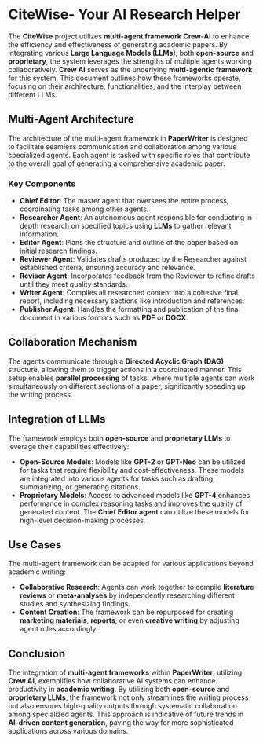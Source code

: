 # CiteWise- Your AI Research Helper

The **CiteWise** project utilizes **multi-agent framework** **Crew-AI** to enhance the efficiency and effectiveness of generating academic papers. By integrating various **Large Language Models (LLMs)**, both **open-source** and **proprietary**, the system leverages the strengths of multiple agents working collaboratively. **Crew AI** serves as the underlying **multi-agentic framework** for this system. This document outlines how these frameworks operate, focusing on their architecture, functionalities, and the interplay between different LLMs. 

## Multi-Agent Architecture

The architecture of the multi-agent framework in **PaperWriter** is designed to facilitate seamless communication and collaboration among various specialized agents. Each agent is tasked with specific roles that contribute to the overall goal of generating a comprehensive academic paper.

### Key Components

- **Chief Editor**: The master agent that oversees the entire process, coordinating tasks among other agents.
- **Researcher Agent**: An autonomous agent responsible for conducting in-depth research on specified topics using **LLMs** to gather relevant information.
- **Editor Agent**: Plans the structure and outline of the paper based on initial research findings.
- **Reviewer Agent**: Validates drafts produced by the Researcher against established criteria, ensuring accuracy and relevance.
- **Revisor Agent**: Incorporates feedback from the Reviewer to refine drafts until they meet quality standards.
- **Writer Agent**: Compiles all researched content into a cohesive final report, including necessary sections like introduction and references.
- **Publisher Agent**: Handles the formatting and publication of the final document in various formats such as **PDF** or **DOCX**.

## Collaboration Mechanism

The agents communicate through a **Directed Acyclic Graph (DAG)** structure, allowing them to trigger actions in a coordinated manner. This setup enables **parallel processing** of tasks, where multiple agents can work simultaneously on different sections of a paper, significantly speeding up the writing process.

## Integration of LLMs

The framework employs both **open-source** and **proprietary LLMs** to leverage their capabilities effectively:

- **Open-Source Models**: Models like **GPT-2** or **GPT-Neo** can be utilized for tasks that require flexibility and cost-effectiveness. These models are integrated into various agents for tasks such as drafting, summarizing, or generating citations.
- **Proprietary Models**: Access to advanced models like **GPT-4** enhances performance in complex reasoning tasks and improves the quality of generated content. The **Chief Editor agent** can utilize these models for high-level decision-making processes.

## Use Cases

The multi-agent framework can be adapted for various applications beyond academic writing:

- **Collaborative Research**: Agents can work together to compile **literature reviews** or **meta-analyses** by independently researching different studies and synthesizing findings.
- **Content Creation**: The framework can be repurposed for creating **marketing materials**, **reports**, or even **creative writing** by adjusting agent roles accordingly.

## Conclusion

The integration of **multi-agent frameworks** within **PaperWriter**, utilizing **Crew AI**, exemplifies how collaborative AI systems can enhance productivity in **academic writing**. By utilizing both **open-source** and **proprietary LLMs**, the framework not only streamlines the writing process but also ensures high-quality outputs through systematic collaboration among specialized agents. This approach is indicative of future trends in **AI-driven content generation**, paving the way for more sophisticated applications across various domains.

